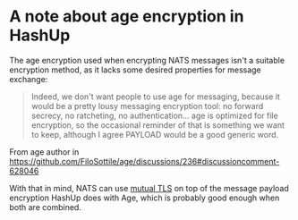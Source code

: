 # A note about age encryption in HashUp

The age encryption used when encrypting NATS messages isn't a suitable encryption method, as it lacks some desired properties for message exchange:

> Indeed, we don't want people to use age for messaging, because it would be a pretty lousy messaging encryption tool: no forward secrecy, no ratcheting, no authentication... age is optimized for file encryption, so the occasional reminder of that is something we want to keep, although I agree PAYLOAD would be a good generic word.

From age author in https://github.com/FiloSottile/age/discussions/236#discussioncomment-628046

With that in mind, NATS can use [mutual TLS](https://docs.nats.io/running-a-nats-service/configuration/securing_nats/auth_intro/tls_mutual_auth) on top of the message payload encryption HashUp does with Age, which is probably good enough when both are combined.
